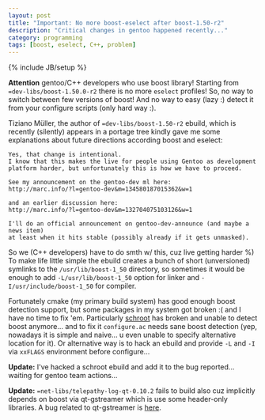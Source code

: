 ```yaml
---
layout: post
title: "Important: No more boost-eselect after boost-1.50-r2"
description: "Critical changes in gentoo happened recently..."
category: programming
tags: [boost, eselect, C++, problem]
---
```

{% include JB/setup %}

**Attention** gentoo/C++ developers who use boost library!
Starting from ``=dev-libs/boost-1.50.0-r2`` there is no more ``eselect`` profiles! So, no way to switch
between few versions of boost! And no way to easy (lazy :) detect it from your configure scripts (only hard way :).

Tiziano Müller, the author of ``=dev-libs/boost-1.50-r2`` ebuild, which is recently (silently) appears
in a portage tree kindly gave me some explanations about future directions according boost and eselect:

    Yes, that change is intentional.
    I know that this makes the live for people using Gentoo as development
    platform harder, but unfortunately this is how we have to proceed.

    See my announcement on the gentoo-dev ml here:
    http://marc.info/?l=gentoo-dev&m=134580187015362&w=1

    and an earlier discussion here:
    http://marc.info/?l=gentoo-dev&m=132704075103126&w=1

    I'll do an official announcement on gentoo-dev-announce (and maybe a news item)
    at least when it hits stable (possibly already if it gets unmasked).

So we (C++ developers) have to do smth w/ this, cuz live getting harder %)
To make life little simple the ebuild creates a bunch of short (unversioned) symlinks to the ``/usr/lib/boost-1_50``
directory, so sometimes it would be enough to add ``-L/usr/lib/boost-1_50`` option for linker
and ``-I/usr/include/boost-1_50`` for compiler.

Fortunately cmake (my primary build system) has good enough boost detection support, but some packages
in my system got broken :( and I have no time to fix 'em. Particularly [schroot](https://bugs.gentoo.org/show_bug.cgi?id=432790)
has broken and unable to detect boost anymore... and to fix it ``configure.ac`` needs sane boost
detection (yep, nowadays it is simple and naive... u even unable to specify alternative location for it).
Or alternative way is to hack an ebuild and provide ``-L`` and ``-I`` via ``xxFLAGS`` environment before
configure...

**Update:** I've hacked a schroot ebuild and add it to the bug reported... waiting for gentoo team actions...

**Update:** ``=net-libs/telepathy-log-qt-0.10.2`` fails to build also cuz implicitly depends on boost via
qt-gstreamer which is use some header-only libraries. A bug related to qt-gstreamer is
[here](https://bugs.gentoo.org/show_bug.cgi?id=432242).
